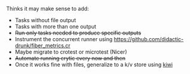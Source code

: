 Thinks it may make sense to add:

* Tasks without file output
* Tasks with more than one output
* ~~Run only tasks needed to produce specific outputs~~
* Instrument the concurrent runner using https://github.com/didactic-drunk/fiber_metrics.cr
* Maybe migrate to crotest or microtest (Nicer)
* ~~Automate running crytic every now and then~~
* Once it works fine with files, generalize to a k/v store using [kiwi](ihttps://github.com/crystal-community/kiwi)
